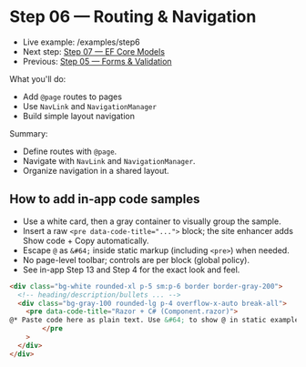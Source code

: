 # Step 06 — Routing & Navigation

- Live example: /examples/step6
- Next step: [Step 07 — EF Core Models](./Step07.md)
- Previous: [Step 05 — Forms & Validation](./Step05.md)

What you'll do:

- Add `@page` routes to pages
- Use `NavLink` and `NavigationManager`
- Build simple layout navigation

Summary:

- Define routes with `@page`.
- Navigate with `NavLink` and `NavigationManager`.
- Organize navigation in a shared layout.

## How to add in‑app code samples

- Use a white card, then a gray container to visually group the sample.
- Insert a raw `<pre data-code-title="...">` block; the site enhancer adds Show code + Copy automatically.
- Escape `@` as `&#64;` inside static markup (including `<pre>`) when needed.
- No page-level toolbar; controls are per block (global policy).
- See in-app Step 13 and Step 4 for the exact look and feel.

```html
<div class="bg-white rounded-xl p-5 sm:p-6 border border-gray-200">
  <!-- heading/description/bullets ... -->
  <div class="bg-gray-100 rounded-lg p-4 overflow-x-auto break-all">
    <pre data-code-title="Razor + C# (Component.razor)">
@* Paste code here as plain text. Use &#64; to show @ in static examples. *@
		</pre
    >
  </div>
</div>
```
